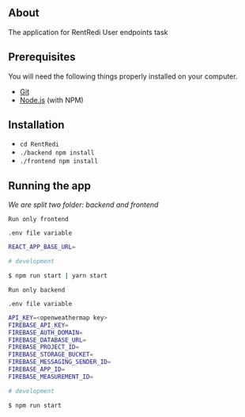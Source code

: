 
## About
The application for RentRedi User endpoints task
## Prerequisites
You will need the following things properly installed on your computer.

* [Git](http://git-scm.com/)
* [Node.js](http://nodejs.org/) (with NPM)

## Installation
* `cd RentRedi`
* `./backend npm install`
* `./frontend npm install`

## Running the app
*We are split two folder: backend and frontend*

`Run only frontend`

`.env file variable`

```bash
REACT_APP_BASE_URL=

```

```bash
# development

$ npm run start | yarn start

```

`Run only backend`

`.env file variable`

```bash
API_KEY=<openweathermap key>
FIREBASE_API_KEY=
FIREBASE_AUTH_DOMAIN=
FIREBASE_DATABASE_URL=
FIREBASE_PROJECT_ID=
FIREBASE_STORAGE_BUCKET=
FIREBASE_MESSAGING_SENDER_ID=
FIREBASE_APP_ID=
FIREBASE_MEASUREMENT_ID=

```

```bash
# development

$ npm run start
